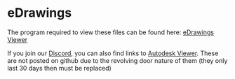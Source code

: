 # eDrawings

The program required to view these files can be found here: [eDrawings Viewer](https://www.edrawingsviewer.com/download-edrawings)

If you join our [Discord](https://discord.gg/MzTR3zE), you can also find links to [Autodesk Viewer](https://viewer.autodesk.com/). These are not posted on github due to the revolving door nature of them (they only last 30 days then must be replaced)
